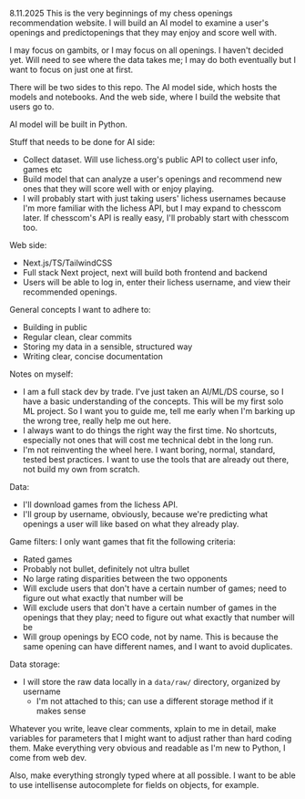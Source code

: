 8.11.2025
This is the very beginnings of my chess openings recommendation website. I will build an AI model to examine a user's openings and predictopenings that they may enjoy and score well with.

I may focus on gambits, or I may focus on all openings. I haven't decided yet. Will need to see where the data takes me; I may do both eventually but I want to focus on just one at first.

There will be two sides to this repo. The AI model side, which hosts the models and notebooks. And the web side, where I build the website that users go to.

AI model will be built in Python.

Stuff that needs to be done for AI side:

- Collect dataset. Will use lichess.org's public API to collect user info, games etc
- Build model that can analyze a user's openings and recommend new ones that they will score well with or enjoy playing.
- I will probably start with just taking users' lichess usernames because I'm more familiar with the lichess API, but I may expand to chesscom later. If chesscom's API is really easy, I'll probably start with chesscom too.

Web side:

- Next.js/TS/TailwindCSS
- Full stack Next project, next will build both frontend and backend
- Users will be able to log in, enter their lichess username, and view their recommended openings.

General concepts I want to adhere to:

- Building in public
- Regular clean, clear commits
- Storing my data in a sensible, structured way
- Writing clear, concise documentation

Notes on myself:

- I am a full stack dev by trade. I've just taken an AI/ML/DS course, so I have a basic understanding of the concepts. This will be my first solo ML project. So I want you to guide me, tell me early when I'm barking up the wrong tree, really help me out here.
- I always want to do things the right way the first time. No shortcuts, especially not ones that will cost me technical debt in the long run.
- I'm not reinventing the wheel here. I want boring, normal, standard, tested best practices. I want to use the tools that are already out there, not build my own from scratch.

Data:

- I'll download games from the lichess API.
- I'll group by username, obviously, because we're predicting what openings a user will like based on what they already play.

Game filters:
I only want games that fit the following criteria:

- Rated games
- Probably not bullet, definitely not ultra bullet
- No large rating disparities between the two opponents
- Will exclude users that don't have a certain number of games; need to figure out what exactly that number will be
- Will exclude users that don't have a certain number of games in the openings that they play; need to figure out what exactly that number will be
- Will group openings by ECO code, not by name. This is because the same opening can have different names, and I want to avoid duplicates.

Data storage:

- I will store the raw data locally in a `data/raw/` directory, organized by username
  - I'm not attached to this; can use a different storage method if it makes sense


Whatever you write, leave clear comments, xplain to me in detail, make variables for parameters that I might want to adjust rather than hard coding them. Make everything very obvious and readable as I'm new to Python, I come from web dev.

Also, make everything strongly typed where at all possible. I want to be able to use intellisense autocomplete for fields on objects, for example.